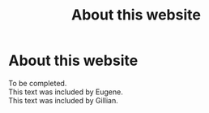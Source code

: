 ﻿---
layout: default
title: "About this website"
nav_order: 99
---
# About this website

To be completed.  
This text was included by Eugene.  
This text was included by Gillian.
